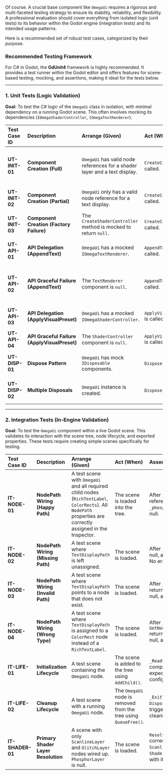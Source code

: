 Of course. A crucial base component like `OmegaUi` requires a rigorous and multi-faceted testing strategy to ensure its stability, reliability, and flexibility. A professional evaluation should cover everything from isolated logic (unit tests) to its behavior within the Godot engine (integration tests) and its intended usage patterns.

Here is a recommended set of robust test cases, categorized by their purpose.

### Recommended Testing Framework

For C# in Godot, the **GdUnit4** framework is highly recommended. It provides a test runner within the Godot editor and offers features for scene-based testing, mocking, and assertions, making it ideal for the tests below.

---

### 1. Unit Tests (Logic Validation)

**Goal:** To test the C# logic of the `OmegaUi` class in isolation, with minimal dependency on a running Godot scene. This often involves mocking its dependencies (`IOmegaShaderController`, `IOmegaTextRenderer`).

| Test Case ID | Description | Arrange (Given) | Act (When) | Assert (Then) |
| :--- | :--- | :--- | :--- | :--- |
| **UT-INIT-01** | **Component Creation (Full)** | `OmegaUi` has valid node references for a shader layer and a text display. | `CreateComponents()` is called. | `CreateShaderController` and `CreateTextRenderer` are both called. `ShaderController` and `TextRenderer` properties are not null. |
| **UT-INIT-02** | **Component Creation (Partial)** | `OmegaUi` only has a valid node reference for a text display. | `CreateComponents()` is called. | `CreateTextRenderer` is called. `TextRenderer` is not null. `ShaderController` is null. |
| **UT-INIT-03** | **Component Creation (Factory Failure)** | The `CreateShaderController` method is mocked to return `null`. | `CreateComponents()` is called. | An `InvalidOperationException` is thrown with a specific error message. |
| **UT-API-01** | **API Delegation (AppendText)** | `OmegaUi` has a mocked `IOmegaTextRenderer`. | `AppendTextAsync()` is called. | The mock's `AppendTextAsync()` method is called with the exact same parameters. |
| **UT-API-02** | **API Graceful Failure (AppendText)** | The `TextRenderer` component is `null`. | `AppendTextAsync()` is called. | No exception is thrown. A warning is pushed to Godot's logger (`GD.PushWarning`). The method returns immediately. |
| **UT-API-03** | **API Delegation (ApplyVisualPreset)** | `OmegaUi` has a mocked `IOmegaShaderController`. | `ApplyVisualPresetAsync()` is called. | The mock's `ApplyVisualPresetAsync()` method is called with the exact same parameters. |
| **UT-API-04** | **API Graceful Failure (ApplyVisualPreset)** | The `ShaderController` component is `null`. | `ApplyVisualPresetAsync()` is called. | No exception is thrown. A warning is pushed to Godot's logger. |
| **UT-DISP-01** | **Dispose Pattern** | `OmegaUi` has mock `IDisposable` components. | `Dispose()` is called. | The `Dispose()` method on both mock components is called. Internal component references are set to `null`. |
| **UT-DISP-02** | **Multiple Disposals** | `OmegaUi` instance is created. | `Dispose()` is called twice. | The underlying disposal logic and component `Dispose()` methods are only executed once. |

---

### 2. Integration Tests (In-Engine Validation)

**Goal:** To test the `OmegaUi` component within a live Godot scene. This validates its interaction with the scene tree, node lifecycle, and exported properties. These tests require creating simple scenes specifically for testing.

| Test Case ID | Description | Arrange (Given) | Act (When) | Assert (Then) |
| :--- | :--- | :--- | :--- | :--- |
| **IT-NODE-01** | **NodePath Wiring (Happy Path)** | A test scene with `OmegaUi` and all required child nodes (`RichTextLabel`, `ColorRects`). All `NodePath` properties are correctly assigned in the Inspector. | The scene is loaded into the tree. | After `_Ready`, the internal node references (`_textDisplay`, `_phosphorLayer`, etc.) are not null. |
| **IT-NODE-02** | **NodePath Wiring (Missing Path)** | A test scene where `TextDisplayPath` is left unassigned. | The scene is loaded. | After `_Ready`, `_textDisplay` is null, and `_textRenderer` is null. No errors are thrown. |
| **IT-NODE-03** | **NodePath Wiring (Invalid Path)** | A test scene where `TextDisplayPath` points to a node that does not exist. | The scene is loaded. | After `_Ready`, `GetNodeOrNull` returns null, `_textDisplay` is null, and no errors are thrown. |
| **IT-NODE-04** | **NodePath Wiring (Wrong Type)** | A test scene where `TextDisplayPath` is assigned to a `ColorRect` node instead of a `RichTextLabel`. | The scene is loaded. | After `_Ready`, `GetNodeOrNull<RichTextLabel>` returns null, `_textDisplay` is null, and no errors are thrown. |
| **IT-LIFE-01** | **Initialization Lifecycle** | A test scene containing the `OmegaUi` node. | The scene is added to the tree using `AddChild()`. | `_Ready()` is called, and components are initialized as expected based on the scene configuration. |
| **IT-LIFE-02** | **Cleanup Lifecycle** | A test scene with a running `OmegaUi` node. | The `OmegaUi` node is removed from the tree using `QueueFree()`. | `_ExitTree()` is called, and the `Dispose()` method is triggered, successfully cleaning up resources. |
| **IT-SHADER-01**| **Primary Shader Layer Resolution**| A scene with only `ScanlineLayer` and `GlitchLayer` nodes wired up. `PhosphorLayer` is null. | The scene is loaded. | `ResolvePrimaryShaderLayer()` correctly returns the `ScanlineLayer` node, and the `ShaderController` is created with it. |
